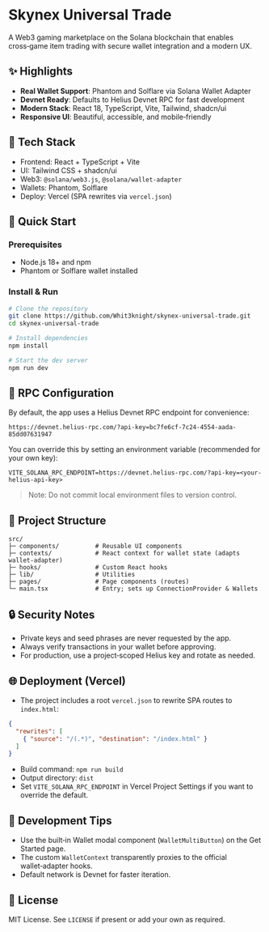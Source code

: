 # Skynex Universal Trade

A Web3 gaming marketplace on the Solana blockchain that enables cross‑game item trading with secure wallet integration and a modern UX.

## ✨ Highlights
- **Real Wallet Support**: Phantom and Solflare via Solana Wallet Adapter
- **Devnet Ready**: Defaults to Helius Devnet RPC for fast development
- **Modern Stack**: React 18, TypeScript, Vite, Tailwind, shadcn/ui
- **Responsive UI**: Beautiful, accessible, and mobile‑friendly

## 🧱 Tech Stack
- Frontend: React + TypeScript + Vite
- UI: Tailwind CSS + shadcn/ui
- Web3: `@solana/web3.js`, `@solana/wallet-adapter`
- Wallets: Phantom, Solflare
- Deploy: Vercel (SPA rewrites via `vercel.json`)

## 🚀 Quick Start

### Prerequisites
- Node.js 18+ and npm
- Phantom or Solflare wallet installed

### Install & Run
```bash
# Clone the repository
git clone https://github.com/Whit3knight/skynex-universal-trade.git
cd skynex-universal-trade

# Install dependencies
npm install

# Start the dev server
npm run dev
```

## 🔗 RPC Configuration
By default, the app uses a Helius Devnet RPC endpoint for convenience:

```
https://devnet.helius-rpc.com/?api-key=bc7fe6cf-7c24-4554-aada-85dd07631947
```

You can override this by setting an environment variable (recommended for your own key):

```env
VITE_SOLANA_RPC_ENDPOINT=https://devnet.helius-rpc.com/?api-key=<your-helius-api-key>
```

> Note: Do not commit local environment files to version control.

## 🧭 Project Structure
```
src/
├─ components/          # Reusable UI components
├─ contexts/            # React context for wallet state (adapts wallet‑adapter)
├─ hooks/               # Custom React hooks
├─ lib/                 # Utilities
├─ pages/               # Page components (routes)
└─ main.tsx             # Entry; sets up ConnectionProvider & Wallets
```

## 🔒 Security Notes
- Private keys and seed phrases are never requested by the app.
- Always verify transactions in your wallet before approving.
- For production, use a project‑scoped Helius key and rotate as needed.

## 🌐 Deployment (Vercel)
- The project includes a root `vercel.json` to rewrite SPA routes to `index.html`:
```json
{
  "rewrites": [
    { "source": "/(.*)", "destination": "/index.html" }
  ]
}
```
- Build command: `npm run build`
- Output directory: `dist`
- Set `VITE_SOLANA_RPC_ENDPOINT` in Vercel Project Settings if you want to override the default.

## 🧪 Development Tips
- Use the built‑in Wallet modal component (`WalletMultiButton`) on the Get Started page.
- The custom `WalletContext` transparently proxies to the official wallet‑adapter hooks.
- Default network is Devnet for faster iteration.

## 📄 License
MIT License. See `LICENSE` if present or add your own as required.
